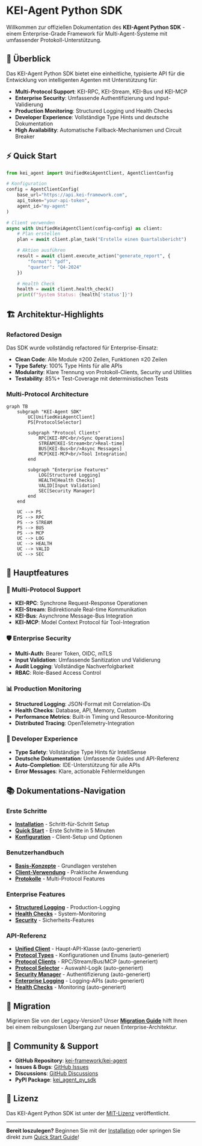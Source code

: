 # KEI-Agent Python SDK

Willkommen zur offiziellen Dokumentation des **KEI-Agent Python SDK** - einem Enterprise-Grade Framework für Multi-Agent-Systeme mit umfassender Protokoll-Unterstützung.

## 🚀 Überblick

Das KEI-Agent Python SDK bietet eine einheitliche, typisierte API für die Entwicklung von intelligenten Agenten mit Unterstützung für:

- **Multi-Protocol Support**: KEI-RPC, KEI-Stream, KEI-Bus und KEI-MCP
- **Enterprise Security**: Umfassende Authentifizierung und Input-Validierung
- **Production Monitoring**: Structured Logging und Health Checks
- **Developer Experience**: Vollständige Type Hints und deutsche Dokumentation
- **High Availability**: Automatische Fallback-Mechanismen und Circuit Breaker

## ⚡ Quick Start

```python
from kei_agent import UnifiedKeiAgentClient, AgentClientConfig

# Konfiguration
config = AgentClientConfig(
    base_url="https://api.kei-framework.com",
    api_token="your-api-token",
    agent_id="my-agent"
)

# Client verwenden
async with UnifiedKeiAgentClient(config=config) as client:
    # Plan erstellen
    plan = await client.plan_task("Erstelle einen Quartalsbericht")

    # Aktion ausführen
    result = await client.execute_action("generate_report", {
        "format": "pdf",
        "quarter": "Q4-2024"
    })

    # Health Check
    health = await client.health_check()
    print(f"System Status: {health['status']}")
```

## 🏗️ Architektur-Highlights

### Refactored Design

Das SDK wurde vollständig refactored für Enterprise-Einsatz:

- **Clean Code**: Alle Module ≤200 Zeilen, Funktionen ≤20 Zeilen
- **Type Safety**: 100% Type Hints für alle APIs
- **Modularity**: Klare Trennung von Protokoll-Clients, Security und Utilities
- **Testability**: 85%+ Test-Coverage mit deterministischen Tests

### Multi-Protocol Architecture

```mermaid
graph TB
    subgraph "KEI-Agent SDK"
        UC[UnifiedKeiAgentClient]
        PS[ProtocolSelector]

        subgraph "Protocol Clients"
            RPC[KEI-RPC<br/>Sync Operations]
            STREAM[KEI-Stream<br/>Real-time]
            BUS[KEI-Bus<br/>Async Messages]
            MCP[KEI-MCP<br/>Tool Integration]
        end

        subgraph "Enterprise Features"
            LOG[Structured Logging]
            HEALTH[Health Checks]
            VALID[Input Validation]
            SEC[Security Manager]
        end
    end

    UC --> PS
    PS --> RPC
    PS --> STREAM
    PS --> BUS
    PS --> MCP
    UC --> LOG
    UC --> HEALTH
    UC --> VALID
    UC --> SEC
```

## 🎯 Hauptfeatures

### 🔌 Multi-Protocol Support

- **KEI-RPC**: Synchrone Request-Response Operationen
- **KEI-Stream**: Bidirektionale Real-time Kommunikation
- **KEI-Bus**: Asynchrone Message-Bus Integration
- **KEI-MCP**: Model Context Protocol für Tool-Integration

### 🛡️ Enterprise Security

- **Multi-Auth**: Bearer Token, OIDC, mTLS
- **Input Validation**: Umfassende Sanitization und Validierung
- **Audit Logging**: Vollständige Nachverfolgbarkeit
- **RBAC**: Role-Based Access Control

### 📊 Production Monitoring

- **Structured Logging**: JSON-Format mit Correlation-IDs
- **Health Checks**: Database, API, Memory, Custom
- **Performance Metrics**: Built-in Timing und Resource-Monitoring
- **Distributed Tracing**: OpenTelemetry-Integration

### 🔧 Developer Experience

- **Type Safety**: Vollständige Type Hints für IntelliSense
- **Deutsche Dokumentation**: Umfassende Guides und API-Referenz
- **Auto-Completion**: IDE-Unterstützung für alle APIs
- **Error Messages**: Klare, actionable Fehlermeldungen

## 📚 Dokumentations-Navigation

### Erste Schritte

- [**Installation**](getting-started/installation.md) - Schritt-für-Schritt Setup
- [**Quick Start**](getting-started/quickstart.md) - Erste Schritte in 5 Minuten
- [**Konfiguration**](getting-started/configuration.md) - Client-Setup und Optionen

### Benutzerhandbuch

- [**Basis-Konzepte**](user-guide/concepts.md) - Grundlagen verstehen
- [**Client-Verwendung**](user-guide/client-usage.md) - Praktische Anwendung
- [**Protokolle**](user-guide/protocols.md) - Multi-Protocol Features

### Enterprise Features

- [**Structured Logging**](enterprise/logging.md) - Production-Logging
- [**Health Checks**](enterprise/health-checks.md) - System-Monitoring
- [**Security**](enterprise/security.md) - Sicherheits-Features

### API-Referenz

- [**Unified Client**](api/unified-client.md) - Haupt-API-Klasse (auto-generiert)
- [**Protocol Types**](api/protocol-types.md) - Konfigurationen und Enums (auto-generiert)
- [**Protocol Clients**](api/protocol-clients.md) - RPC/Stream/Bus/MCP (auto-generiert)
- [**Protocol Selector**](api/protocol-selector.md) - Auswahl-Logik (auto-generiert)
- [**Security Manager**](api/security-manager.md) - Authentifizierung (auto-generiert)
- [**Enterprise Logging**](api/enterprise-logging.md) - Logging-APIs (auto-generiert)
- [**Health Checks**](api/health-checks.md) - Monitoring (auto-generiert)

## 🔄 Migration

Migrieren Sie von der Legacy-Version? Unser [**Migration Guide**](migration/from-legacy.md) hilft Ihnen bei einem reibungslosen Übergang zur neuen Enterprise-Architektur.

## 🤝 Community & Support

- **GitHub Repository**: [kei-framework/kei-agent](https://github.com/kei-framework/kei-agent)
- **Issues & Bugs**: [GitHub Issues](https://github.com/kei-framework/kei-agent/issues)
- **Discussions**: [GitHub Discussions](https://github.com/kei-framework/kei-agent/discussions)
- **PyPI Package**: [kei_agent_py_sdk](https://pypi.org/project/kei_agent_py_sdk/)

## 📄 Lizenz

Das KEI-Agent Python SDK ist unter der [MIT-Lizenz](https://github.com/kei-framework/kei-agent/blob/main/LICENSE) veröffentlicht.

---

**Bereit loszulegen?** Beginnen Sie mit der [Installation](getting-started/installation.md) oder springen Sie direkt zum [Quick Start Guide](getting-started/quickstart.md)!
